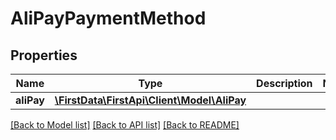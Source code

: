 # AliPayPaymentMethod

## Properties
Name | Type | Description | Notes
------------ | ------------- | ------------- | -------------
**aliPay** | [**\FirstData\FirstApi\Client\Model\AliPay**](AliPay.md) |  | 

[[Back to Model list]](../README.md#documentation-for-models) [[Back to API list]](../README.md#documentation-for-api-endpoints) [[Back to README]](../README.md)


